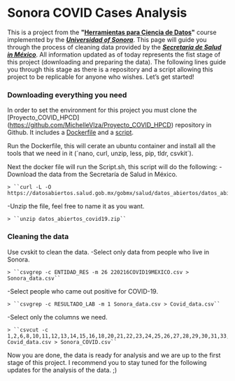 

# Sonora COVID Cases Analysis

This is a project from the **"[Herramientas para Ciencia de Datos](https://mcd-unison.github.io/curso-hpcd/)"** course implemented by the [***Universidad of Sonora***](https://www.unison.mx/). This page will guide you through the process of cleaning data provided by the [***Secretaría de Salud in México***](https://www.gob.mx/salud/documentos/datos-abiertos-152127). 
All information updated as of today represents the fist stage of this project (downloading and preparing the data). The following lines guide you through this stage as there is a repository and a script allowing this project to be replicable for anyone who wishes.
Let’s get started!




### Downloading everything you need
In order to set the environment for this project you must clone the [Proyecto_COVID_HPCD] (https://github.com/MichelleVlza/Proyecto_COVID_HPCD) repository in Github. It includes a [Dockerfile](https://github.com/MichelleVlza/Proyecto_COVID_HPCD/blob/main/MichelleValenzuela.dockerfile) and a [script](https://github.com/MichelleVlza/Proyecto_COVID_HPCD/blob/main/Script.sh).

Run the Dockerfile, this will cerate an ubuntu container and install all the tools that we need in it (´nano, curl, unzip, less, pip, tldr, csvkit´).

Next the docker file will run the Script.sh, this script will do the following:
  -Download the data from the Secretaría de Salud in México.
    
    > ``curl -L -O https://datosabiertos.salud.gob.mx/gobmx/salud/datos_abiertos/datos_abiertos_covid19.zip``


  -Unzip the file, feel free to name it as you want.
    
    > ``unzip datos_abiertos_covid19.zip``



### Cleaning the data
Use cvskit to clean the data.
  -Select only data from people who live in Sonora.
    
    > ``csvgrep -c ENTIDAD_RES -m 26 220216COVID19MEXICO.csv > Sonora_data.csv``


  -Select people who came out positive for COVID-19.
    
    > ``csvgrep -c RESULTADO_LAB -m 1 Sonora_data.csv > Covid_data.csv``

  -Select only the columns we need.
    
    > ``csvcut -c 1,2,6,8,10,11,12,13,14,15,16,18,20,21,22,23,24,25,26,27,28,29,30,31,33,40 Covid_data.csv > Sonora_COVID.csv``


Now you are done, the data is ready for analysis and we are up to the first stage of this project. 
I recommend you to stay tuned for the following updates for the analysis of the data. ;)

